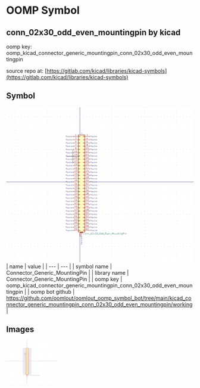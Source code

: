 # OOMP Symbol  
## conn_02x30_odd_even_mountingpin  by kicad  
  
oomp key: oomp_kicad_connector_generic_mountingpin_conn_02x30_odd_even_mountingpin  
  
source repo at: [https://gitlab.com/kicad/libraries/kicad-symbols](https://gitlab.com/kicad/libraries/kicad-symbols)  
## Symbol  
  
[![working.png](working_600.png)](working.png)  
| name | value | 
| --- | --- | 
| symbol name | Connector_Generic_MountingPin | 
| library name | Connector_Generic_MountingPin | 
| oomp key | oomp_kicad_connector_generic_mountingpin_conn_02x30_odd_even_mountingpin | 
| oomp bot github | https://github.com/oomlout/oomlout_oomp_symbol_bot/tree/main/kicad_connector_generic_mountingpin_conn_02x30_odd_even_mountingpin/working | 
## Images  
  
[![working.png](working_140.png)](working.png)  
